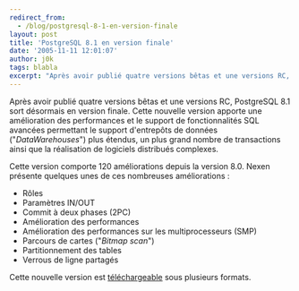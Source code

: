 ```yaml
---
redirect_from:
  - /blog/postgresql-8-1-en-version-finale
layout: post
title: 'PostgreSQL 8.1 en version finale'
date: '2005-11-11 12:01:07'
author: j0k
tags: blabla
excerpt: "Après avoir publié quatre versions bêtas et une versions RC, PostgreSQL 8.1 sort désormais en version finale.     \nCette nouvelle version apporte une amélioration des performances et le support de fonctionnalités SQL avancées permettant le support d'entrepôts de données (\"*DataWarehouses*\") plus étendus, un plus grand nombre de transactions ainsi que la      …"
---
```


Après avoir publié quatre versions bêtas et une versions RC, PostgreSQL 8.1 sort désormais en version finale.
Cette nouvelle version apporte une amélioration des performances et le support de fonctionnalités SQL avancées permettant le support d'entrepôts de données ("*DataWarehouses*") plus étendus, un plus grand nombre de transactions ainsi que la réalisation de logiciels distribués complexes.

Cette version comporte 120 améliorations depuis la version 8.0. Nexen présente quelques unes de ces nombreuses améliorations :
* Rôles
* Paramètres IN/OUT
* Commit à deux phases (2PC)
* Amélioration des performances
* Amélioration des performances sur les multiprocesseurs (SMP)
* Parcours de cartes ("*Bitmap scan*")
* Partitionnement des tables
* Verrous de ligne partagés

Cette nouvelle version est [téléchargeable](http://www.postgresql.org/download/) sous plusieurs formats.
